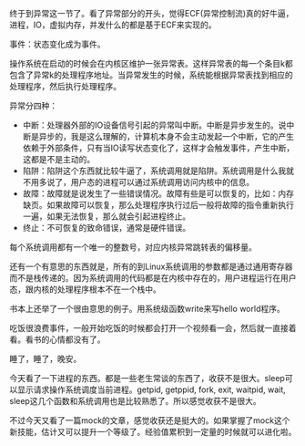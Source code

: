 终于到异常这一节了。看了异常部分的开头，觉得ECF(异常控制流)真的好牛逼，进程，IO，虚拟内存，并发什么的都是基于ECF来实现的。

事件：状态变化成为事件。

操作系统在启动的时候会在内核区维护一张异常表。这样异常表的每一个条目k都包含了异常k的处理程序地址。当异常发生的时候，系统能根据异常表找到相应的处理程序，然后执行处理程序。

异常分四种：
* 中断：处理器外部的IO设备信号引起的异常叫中断。中断是异步发生的。说中断是异步的，我是这么理解的，计算机本身不会主动发起一个中断，它的产生依赖于外部条件，只有当IO读写状态变化了，这样才会触发事件，产生中断，这都是不是主动的。
* 陷阱：陷阱这个东西就比较牛逼了，系统调用就是陷阱。系统调用是什么我就不用多说了，用户态的进程可以通过系统调用访问内核中的信息。
* 故障：故障就是说发生了一些错误情况。故障有些是可以恢复的，比如：内存缺页。如果故障可以恢复，那么处理程序执行过后一般将故障的指令重新执行一遍，如果无法恢复，那么就会引起进程终止。
* 终止：不可恢复的致命错误，通常是硬件错误。

每个系统调用都有一个唯一的整数号，对应内核异常跳转表的偏移量。

还有一个有意思的东西就是，所有的到Linux系统调用的参数都是通过通用寄存器而不是栈传递的。因为系统调用的代码都是在内核中存在的，用户进程运行在用户态，跟内核的处理程序根本不在一个栈中。

书本上还举了一个很由意思的例子。用系统级函数write来写hello world程序。

吃饭很浪费事件，一般开始吃饭的时候都会打开一个视频看一会，然后就一直接着看。看书的心情都没有了。

睡了，睡了，晚安。

今天看了一下进程的东西。都是一些老生常谈的东西了，收获不是很大。sleep可以显示请求操作系统调度当前进程。getpid, getppid, fork, exit, waitpid, wait, sleep这几个函数和系统调用也是比较熟悉了。所以感觉收获不是很大。

不过今天又看了一篇mock的文章，感觉收获还是挺大的。如果掌握了mock这个新技能，估计又可以提升一个等级了。经验值累积到一定量的时候就可以进化啦。